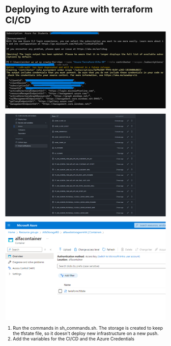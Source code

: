 # Deploying to Azure with terraform CI/CD

![Azure](screenshots/1.png)

![Azure](screenshots/2.png)

![Azure](screenshots/3.png)

1. Run the commands in sh_commands.sh. The storage is created to keep the tfstate file, so it doesn't deploy new infrastructure on a new push.
2. Add the variables for the CI/CD and the Azure Credentials